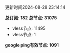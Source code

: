 更新时间2024-08-28 23:14:14

**总订阅: 182**
**总节点: 31075**
- vless节点: 11495
- vless节点: 1

**google ping有效节点: 1091**
